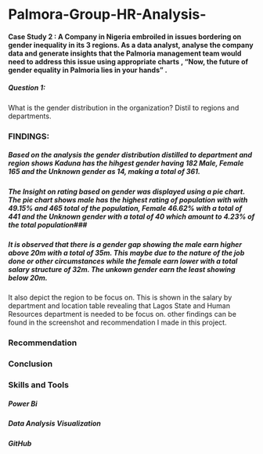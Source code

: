 # Palmora-Group-HR-Analysis-
#### Case Study 2 :  A Company in Nigeria embroiled in issues  bordering on gender inequality in its 3 regions.  As a data analyst, analyse the company data and generate insights that the Palmoria management  team would need to address  this issue  using appropriate charts ,  “Now, the  future of gender equality in Palmoria lies in your hands” .
##### Question 1:
What is the gender distribution in the organization? Distil to regions and departments.
### FINDINGS:
##### Based on the analysis the gender distribution distilled to department and region shows Kaduna has the hihgest gender having 182 Male, Female 165 and the Unknown gender as 14, making a total of 361. 
##### The Insight on rating based on gender was displayed using a pie chart. The pie chart shows male has the highest rating of population with with 49.15% and 465 total of the population, Female 46.62% with a total of 441 and the Unknown gender with a total of 40 which amount to 4.23% of the total population###
##### It is observed that there is a gender gap showing the male earn higher above 20m with a total of 35m. This maybe due to the nature of the job done or other circumstances while the female earn lower with a total salary structure of 32m. The unkown gender earn the least showing below 20m.
It also depict the region to be focus on. This is shown in the salary by department and location table revealing that Lagos State and Human Resources department is needed to be focus on.
other findings can be found in the screenshot and recommendation I made in this project.

### Recommendation

### Conclusion 
### Skills and Tools 
##### Power Bi
##### Data Analysis Visualization
##### GitHub
